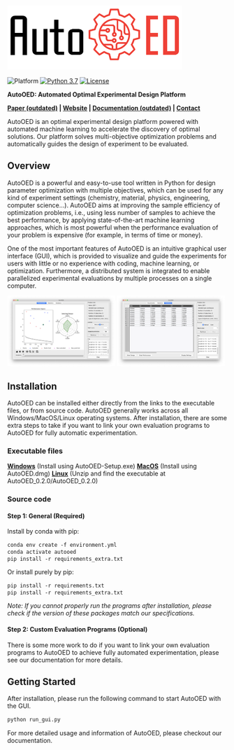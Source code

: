 <img width="400" src="docs/source/_static/logo.png">

![Platform](https://img.shields.io/badge/platform-windows|macos|linux-lightgrey) [![Python 3.7](https://img.shields.io/badge/python-3.7-blue.svg)](https://www.python.org/downloads/release/python-370/) [![License](https://img.shields.io/badge/license-MIT-green.svg)](LICENSE) 

**AutoOED: Automated Optimal Experimental Design Platform**

**[Paper (outdated)](https://arxiv.org/abs/2104.05959) | [Website](https://autooed.org) | [Documentation (outdated)](https://autooed.readthedocs.io) | [Contact](mailto:autooed@csail.mit.edu)**

AutoOED is an optimal experimental design platform powered with automated machine learning to accelerate the discovery of optimal solutions. Our platform solves multi-objective optimization problems and automatically guides the design of experiment to be evaluated.

## Overview

AutoOED is a powerful and easy-to-use tool written in Python for design parameter optimization with multiple objectives, which can be used for any kind of experiment settings (chemistry, material, physics, engineering, computer science…). AutoOED aims at improving the sample efficiency of optimization problems, i.e., using less number of samples to achieve the best performance, by applying state-of-the-art machine learning approaches, which is most powerful when the performance evaluation of your problem is expensive (for example, in terms of time or money). 

One of the most important features of AutoOED is an intuitive graphical user interface (GUI), which is provided to visualize and guide the experiments for users with little or no experience with coding, machine learning, or optimization. Furthermore, a distributed system is integrated to enable parallelized experimental evaluations by multiple processes on a single computer.

<p>
   	<img width="49%" src="docs/source/_static/manual/run-optimization/auto_control.png">
    <img width="49%" src="docs/source/_static/manual/database/database.png">
</p>

## Installation

AutoOED can be installed either directly from the links to the executable files, or from source code. AutoOED generally works across all Windows/MacOS/Linux operating systems. After installation, there are some extra steps to take if you want to link your own evaluation programs to AutoOED for fully automatic experimentation.


### Executable files

[**Windows**](https://drive.google.com/file/d/1bAPK3HPPxwXy1k-epYXmL5HgW7KkJigi/view) (Install using AutoOED-Setup.exe)
[**MacOS**](https://drive.google.com/file/d/1-XkUYi9M21gZ5bpsYAVbINJoYC7THu_U/view) (Install using AutoOED.dmg)
[**Linux**](https://drive.google.com/file/d/1fOF636a4fsKXBT3mZzjxh7lhghMc2jX5/view) (Unzip and find the executable at AutoOED_0.2.0/AutoOED_0.2.0)

### Source code

#### Step 1: General (Required)

Install by conda with pip:

```
conda env create -f environment.yml
conda activate autooed
pip install -r requirements_extra.txt
```

Or install purely by pip:

```
pip install -r requirements.txt
pip install -r requirements_extra.txt
```

*Note: If you cannot properly run the programs after installation, please check if the version of these packages match our specifications.*

#### Step 2: Custom Evaluation Programs (Optional)

There is some more work to do if you want to link your own evaluation programs to AutoOED to achieve fully automated experimentation, please see our documentation for more details.

## Getting Started

After installation, please run the following command to start AutoOED with the GUI.

```bash
python run_gui.py
```

For more detailed usage and information of AutoOED, please checkout our documentation.